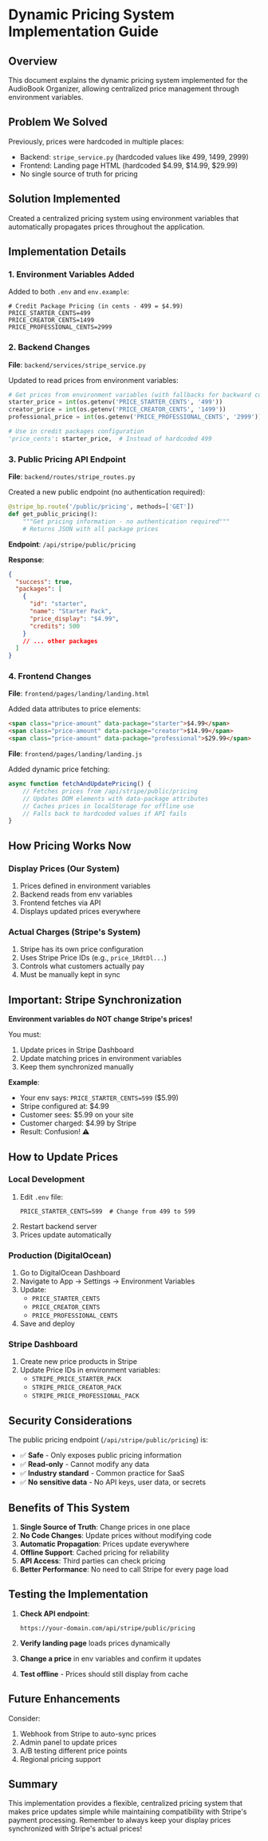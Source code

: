# Dynamic Pricing System Implementation Guide

## Overview

This document explains the dynamic pricing system implemented for the AudioBook Organizer, allowing centralized price management through environment variables.

## Problem We Solved

Previously, prices were hardcoded in multiple places:
- Backend: `stripe_service.py` (hardcoded values like 499, 1499, 2999)
- Frontend: Landing page HTML (hardcoded $4.99, $14.99, $29.99)
- No single source of truth for pricing

## Solution Implemented

Created a centralized pricing system using environment variables that automatically propagates prices throughout the application.

## Implementation Details

### 1. Environment Variables Added

Added to both `.env` and `env.example`:

```env
# Credit Package Pricing (in cents - 499 = $4.99)
PRICE_STARTER_CENTS=499
PRICE_CREATOR_CENTS=1499
PRICE_PROFESSIONAL_CENTS=2999
```

### 2. Backend Changes

**File**: `backend/services/stripe_service.py`

Updated to read prices from environment variables:

```python
# Get prices from environment variables (with fallbacks for backward compatibility)
starter_price = int(os.getenv('PRICE_STARTER_CENTS', '499'))
creator_price = int(os.getenv('PRICE_CREATOR_CENTS', '1499'))
professional_price = int(os.getenv('PRICE_PROFESSIONAL_CENTS', '2999'))

# Use in credit packages configuration
'price_cents': starter_price,  # Instead of hardcoded 499
```

### 3. Public Pricing API Endpoint

**File**: `backend/routes/stripe_routes.py`

Created a new public endpoint (no authentication required):

```python
@stripe_bp.route('/public/pricing', methods=['GET'])
def get_public_pricing():
    """Get pricing information - no authentication required"""
    # Returns JSON with all package prices
```

**Endpoint**: `/api/stripe/public/pricing`

**Response**:
```json
{
  "success": true,
  "packages": [
    {
      "id": "starter",
      "name": "Starter Pack",
      "price_display": "$4.99",
      "credits": 500
    }
    // ... other packages
  ]
}
```

### 4. Frontend Changes

**File**: `frontend/pages/landing/landing.html`

Added data attributes to price elements:
```html
<span class="price-amount" data-package="starter">$4.99</span>
<span class="price-amount" data-package="creator">$14.99</span>
<span class="price-amount" data-package="professional">$29.99</span>
```

**File**: `frontend/pages/landing/landing.js`

Added dynamic price fetching:
```javascript
async function fetchAndUpdatePricing() {
    // Fetches prices from /api/stripe/public/pricing
    // Updates DOM elements with data-package attributes
    // Caches prices in localStorage for offline use
    // Falls back to hardcoded values if API fails
}
```

## How Pricing Works Now

### Display Prices (Our System)
1. Prices defined in environment variables
2. Backend reads from env variables
3. Frontend fetches via API
4. Displays updated prices everywhere

### Actual Charges (Stripe's System)
1. Stripe has its own price configuration
2. Uses Stripe Price IDs (e.g., `price_1RdtDl...`)
3. Controls what customers actually pay
4. Must be manually kept in sync

## Important: Stripe Synchronization

**Environment variables do NOT change Stripe's prices!**

You must:
1. Update prices in Stripe Dashboard
2. Update matching prices in environment variables
3. Keep them synchronized manually

**Example**:
- Your env says: `PRICE_STARTER_CENTS=599` ($5.99)
- Stripe configured at: $4.99
- Customer sees: $5.99 on your site
- Customer charged: $4.99 by Stripe
- Result: Confusion! ⚠️

## How to Update Prices

### Local Development
1. Edit `.env` file:
   ```env
   PRICE_STARTER_CENTS=599  # Change from 499 to 599
   ```
2. Restart backend server
3. Prices update automatically

### Production (DigitalOcean)
1. Go to DigitalOcean Dashboard
2. Navigate to App → Settings → Environment Variables
3. Update:
   - `PRICE_STARTER_CENTS`
   - `PRICE_CREATOR_CENTS`
   - `PRICE_PROFESSIONAL_CENTS`
4. Save and deploy

### Stripe Dashboard
1. Create new price products in Stripe
2. Update Price IDs in environment variables:
   - `STRIPE_PRICE_STARTER_PACK`
   - `STRIPE_PRICE_CREATOR_PACK`
   - `STRIPE_PRICE_PROFESSIONAL_PACK`

## Security Considerations

The public pricing endpoint (`/api/stripe/public/pricing`) is:
- ✅ **Safe** - Only exposes public pricing information
- ✅ **Read-only** - Cannot modify any data
- ✅ **Industry standard** - Common practice for SaaS
- ✅ **No sensitive data** - No API keys, user data, or secrets

## Benefits of This System

1. **Single Source of Truth**: Change prices in one place
2. **No Code Changes**: Update prices without modifying code
3. **Automatic Propagation**: Prices update everywhere
4. **Offline Support**: Cached pricing for reliability
5. **API Access**: Third parties can check pricing
6. **Better Performance**: No need to call Stripe for every page load

## Testing the Implementation

1. **Check API endpoint**:
   ```
   https://your-domain.com/api/stripe/public/pricing
   ```

2. **Verify landing page** loads prices dynamically

3. **Change a price** in env variables and confirm it updates

4. **Test offline** - Prices should still display from cache

## Future Enhancements

Consider:
1. Webhook from Stripe to auto-sync prices
2. Admin panel to update prices
3. A/B testing different price points
4. Regional pricing support

## Summary

This implementation provides a flexible, centralized pricing system that makes price updates simple while maintaining compatibility with Stripe's payment processing. Remember to always keep your display prices synchronized with Stripe's actual prices!